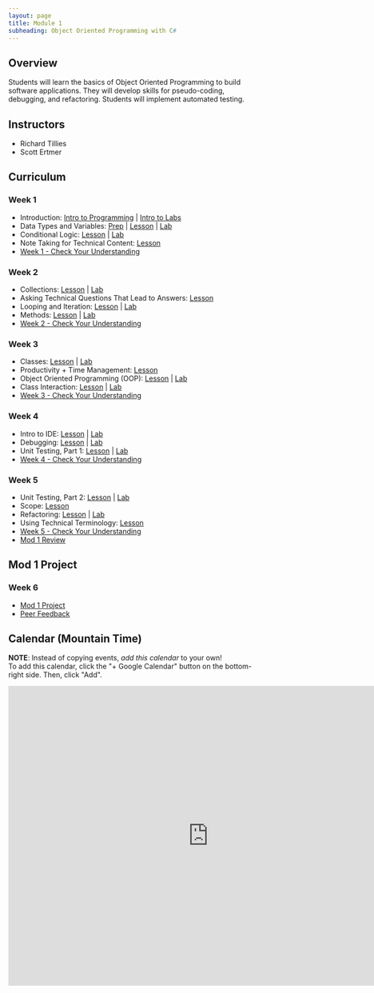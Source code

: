 ```yaml
---
layout: page
title: Module 1
subheading: Object Oriented Programming with C#
---
```


## Overview
Students will learn the basics of Object Oriented Programming to build software applications.  They will develop skills for pseudo-coding, debugging, and refactoring.  Students will implement automated testing.

## Instructors

* Richard Tillies
* Scott Ertmer

## Curriculum

### Week 1
* Introduction: [Intro to Programming](./lessons/Week1/introToProgramming) &#124; [Intro to Labs](./labs/Week1/IntroToLabs)
* Data Types and Variables: [Prep](./preparation/Week1/DatatypesAndVariables) &#124; [Lesson](./lessons/Week1/DatatypesAndVariables.md) &#124; [Lab](./labs/Week1/DatatypesAndVariables)
* Conditional Logic: [Lesson](./lessons/Week1/ConditionalLogic) &#124; [Lab](./labs/Week1/ConditionalLogic)
* Note Taking for Technical Content: [Lesson](./lessons/Week1/NoteTaking.md)
* [Week 1 - Check Your Understanding](./lessons/Week1/CFUReview)


### Week 2
* Collections: [Lesson](./lessons/Week2/Collections) &#124; [Lab](./labs/Week2/Collections)
* Asking Technical Questions That Lead to Answers: [Lesson](./lessons/Week2/AskingTechnicalQuestions)
* Looping and Iteration: [Lesson](./lessons/Week2/Looping) &#124; [Lab](./labs/Week2/Looping)
* Methods: [Lesson](./lessons/Week2/Methods) &#124; [Lab](./labs/Week2/Methods)
* [Week 2 - Check Your Understanding](./lessons/Week2/CFUReview)

### Week 3
* Classes: [Lesson](./lessons/Week3/Classes) &#124; [Lab](./labs/Week3/Classes)
* Productivity + Time Management: [Lesson](./lessons/Week3/ProductivityTimeMGMT)
* Object Oriented Programming (OOP): [Lesson](./lessons/Week3/OOP) &#124; [Lab](./labs/Week3/OOP)
* Class Interaction: [Lesson](./lessons/Week3/ClassInteraction) &#124; [Lab](./labs/Week3/ClassInteraction)
* [Week 3 - Check Your Understanding](./lessons/Week3/CFUReview)

### Week 4
* Intro to IDE: [Lesson](./lessons/Week4/IntroToIDE) &#124; [Lab](./labs/Week4/IntrotoIDE)
* Debugging: [Lesson](./lessons/Week4/Debugging) &#124; [Lab](./labs/Week4/Debugging)
* Unit Testing, Part 1: [Lesson](./lessons/Week4/UnitTestingI) &#124; [Lab](./labs/Week4/UnitTestingI)
* [Week 4 - Check Your Understanding](./lessons/Week4/CFUReview)

### Week 5
* Unit Testing, Part 2: [Lesson](./lessons/Week5/UnitTestingII) &#124; [Lab](./labs/Week5/UnitTestingII)
* Scope: [Lesson](./lessons/Week5/Scope)
* Refactoring: [Lesson](./lessons/Week5/Refactoring) &#124; [Lab](./labs/Week5/Refactoring)
* Using Technical Terminology: [Lesson](./lessons/Week5/TechnicalTerminology)
* [Week 5 - Check Your Understanding](./lessons/Week5/CFUReview)
* [Mod 1 Review](./lessons/Week5/Mod1Review)

## Mod 1 Project
### Week 6
* [Mod 1 Project](./project/Mod1Project)
* [Peer Feedback](./project/PeerFeedback)

## Calendar (Mountain Time)
**NOTE**: Instead of copying events, _add this calendar_ to your own! <br>
To add this calendar, click the "+ Google Calendar" button on the bottom-right side. Then, click "Add".

<iframe src="https://calendar.google.com/calendar/embed?src=c_2o0kim19g8e75ag554m39v2ijs%40group.calendar.google.com&ctz=America%2FDenver&mode=week" style="border: 0" width="800" height="600" frameborder="0" scrolling="no"></iframe>
